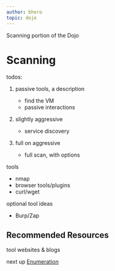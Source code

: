 ```yaml
---
author: bhero
topic: dojo
---
```


Scanning portion of the Dojo

# Scanning

todos:

1. passive tools, a description
    * find the VM
    * passive interactions

2. slightly aggressive
    * service discovery

3. full on aggressive
    * full scan, with options

tools
* nmap
* browser tools/plugins 
* curl/wget

optional tool ideas
* Burp/Zap

## Recommended Resources

tool websites & blogs


next up [Enumeration](Stapler-Dojo-Part-3.html)